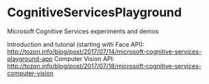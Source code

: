 # CognitiveServicesPlayground
Microsoft Cognitive Services experiments and demos

Introduction and tutorial (starting with Face API): http://tozon.info/blog/post/2017/07/14/microsoft-cognitive-services-playground-app
Computer Vision API: http://tozon.info/blog/post/2017/07/18/microsoft-cognitive-services-computer-vision
